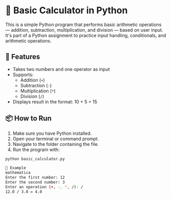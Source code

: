 # 🧮 Basic Calculator in Python

This is a simple Python program that performs basic arithmetic operations — addition, subtraction, multiplication, and division — based on user input. It's part of a Python assignment to practice input handling, conditionals, and arithmetic operations.

## 🚀 Features

- Takes two numbers and one operator as input
- Supports:
  - Addition (`+`)
  - Subtraction (`-`)
  - Multiplication (`*`)
  - Division (`/`)
- Displays result in the format:
10 + 5 = 15

## 📦 How to Run
1. Make sure you have Python installed.
2. Open your terminal or command prompt.
3. Navigate to the folder containing the file.
4. Run the program with:
 ```bash
 python basic_calculator.py

📝 Example
mathematica
Enter the first number: 12
Enter the second number: 3
Enter an operation (+, -, *, /): /
12.0 / 3.0 = 4.0
